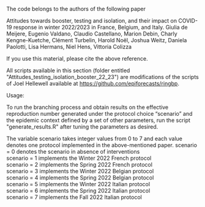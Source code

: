 The code belongs to the authors of the following paper

Attitudes towards booster, testing and isolation, and their impact on COVID-19 response in winter 2022/2023 in France, Belgium, and Italy.
Giulia de Meijere, Eugenio Valdano, Claudio Castellano, Marion Debin, Charly Kengne-Kuetche, Clément Turbelin, Harold Noël, Joshua Weitz, Daniela Paolotti, Lisa Hermans, Niel Hens, Vittoria Colizza

If you use this material, please cite the above reference.

All scripts available in this section (folder entitled "Attitudes_testing_isolation_booster_22_23") are modifications of the scripts of Joel Hellewell available at https://github.com/epiforecasts/ringbp.

Usage:

To run the branching process and obtain results on the effective reproduction number generated under the protocol choice “scenario” and the epidemic context defined by a set of other parameters, run the script "generate_results.R" after tuning the parameters as desired. 

The variable scenario takes integer values from 0 to 7 and each value denotes one protocol implemented in the above-mentioned paper. 
scenario = 0 denotes the scenario in absence of interventions\
scenario = 1 implements the Winter 2022 French protocol\
scenario = 2 implements the Spring 2022 French protocol\
scenario = 3 implements the Winter 2022 Belgian protocol\
scenario = 4 implements the Spring 2022 Belgian protocol\
scenario = 5 implements the Winter 2022 Italian protocol\
scenario = 6 implements the Spring 2022 Italian protocol\
scenario = 7 implements the Fall 2022 Italian protocol
